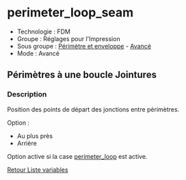 # perimeter_loop_seam

* Technologie : FDM
* Groupe : Réglages pour l'Impression
* Sous groupe : [Périmètre et enveloppe](../print_settings/print_settings.md#périmètre-et-enveloppe) - [Avancé](../print_settings/print_settings.md#avancé)
* Mode : Avancé

## Périmètres à une boucle Jointures

### Description

Position des points de départ des jonctions entre périmètres.

Option :
 - Au plus près
 - Arrière

Option active si la case [perimeter_loop](perimeter_loop.md) est active.


[Retour Liste variables](variable_list.md)